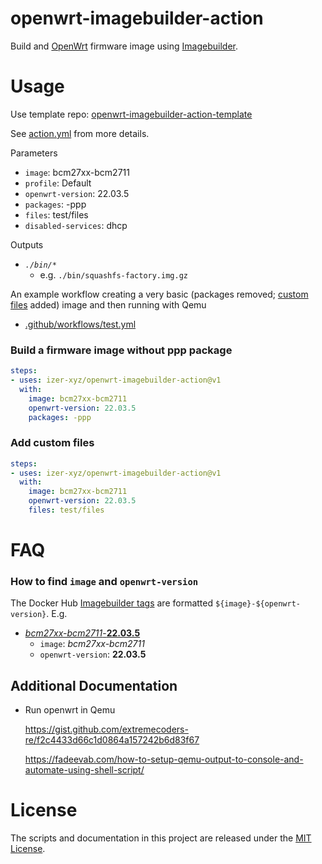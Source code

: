 # openwrt-imagebuilder-action

Build and [OpenWrt](https://openwrt.org) firmware image using [Imagebuilder](https://openwrt.org/docs/guide-user/additional-software/imagebuilder).

# Usage

Use template repo: [openwrt-imagebuilder-action-template](https://github.com/izer-xyz/openwrt-imagebuilder-action-template)

See [action.yml](action.yml) from more details. 

Parameters

 * `image`: bcm27xx-bcm2711
 * `profile`: Default
 * `openwrt-version`: 22.03.5
 * `packages`: -ppp 
 * `files`: test/files
 * `disabled-services`: dhcp

Outputs

 * *`./bin/*`*
   * e.g. `./bin/squashfs-factory.img.gz`

An example workflow creating a very basic (packages removed; [custom files](test/files) added) image and then running with Qemu

 * [.github/workflows/test.yml](.github/workflows/test.yml)

### Build a firmware image without ppp package

```yaml
steps:
- uses: izer-xyz/openwrt-imagebuilder-action@v1
  with:
    image: bcm27xx-bcm2711
    openwrt-version: 22.03.5
    packages: -ppp 
```

### Add custom files

```yaml
steps:
- uses: izer-xyz/openwrt-imagebuilder-action@v1
  with:
    image: bcm27xx-bcm2711
    openwrt-version: 22.03.5
    files: test/files
```

# FAQ

### How to find `image` and `openwrt-version`

The Docker Hub [Imagebuilder tags](https://hub.docker.com/r/openwrtorg/imagebuilder/tags) are formatted `${image}-${openwrt-version}`. E.g.

  * [*bcm27xx-bcm2711*-**22.03.5**](https://hub.docker.com/layers/openwrtorg/imagebuilder/bcm27xx-bcm2711-22.03.2/)
    * `image`: *bcm27xx-bcm2711*
    * `openwrt-version`: **22.03.5**

## Additional Documentation

 * Run openwrt in Qemu
   
   https://gist.github.com/extremecoders-re/f2c4433d66c1d0864a157242b6d83f67
   
   https://fadeevab.com/how-to-setup-qemu-output-to-console-and-automate-using-shell-script/

# License

The scripts and documentation in this project are released under the [MIT License](LICENSE).
